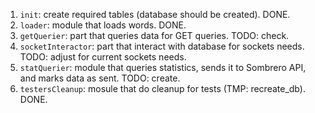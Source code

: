 1. `init`: create required tables (database should be created). DONE.
1. `loader`: module that loads words. DONE.
1. `getQuerier`: part that queries data for GET queries. TODO: check.
1. `socketInteractor`: part that interact with database for sockets needs. TODO: adjust for current sockets needs.
1. `statQuerier`: module that queries statistics, sends it to Sombrero API, and marks data as sent. TODO: create.
1. `testersCleanup`: mosule that do cleanup for tests (TMP: recreate\_db). DONE.
